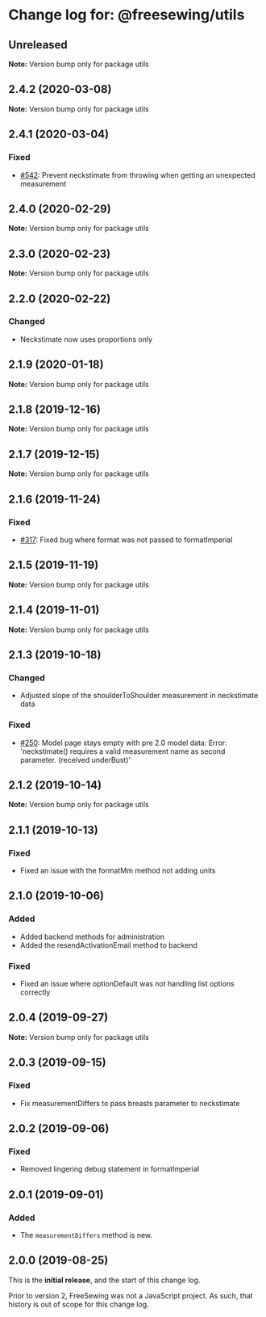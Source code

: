 # Change log for: @freesewing/utils


## Unreleased

**Note:** Version bump only for package utils


## 2.4.2 (2020-03-08)

**Note:** Version bump only for package utils


## 2.4.1 (2020-03-04)

### Fixed

 - [#542](https://github.com/freesewing/freesewing.org/issues/542): Prevent neckstimate from throwing when getting an unexpected measurement 
## 2.4.0 (2020-02-29)

**Note:** Version bump only for package utils


## 2.3.0 (2020-02-23)

**Note:** Version bump only for package utils


## 2.2.0 (2020-02-22)

### Changed

 - Neckstimate now uses proportions only
## 2.1.9 (2020-01-18)

**Note:** Version bump only for package utils


## 2.1.8 (2019-12-16)

**Note:** Version bump only for package utils


## 2.1.7 (2019-12-15)

**Note:** Version bump only for package utils


## 2.1.6 (2019-11-24)

### Fixed

 - [#317](https://github.com/freesewing/freesewing.org/issues/317): Fixed bug where format was not passed to formatImperial
## 2.1.5 (2019-11-19)

**Note:** Version bump only for package utils


## 2.1.4 (2019-11-01)

**Note:** Version bump only for package utils


## 2.1.3 (2019-10-18)

### Changed

 - Adjusted slope of the shoulderToShoulder measurement in neckstimate data

### Fixed

 - [#250](https://github.com/freesewing/freesewing.org/issues/250): Model page stays empty with pre 2.0 model data: Error: 'neckstimate() requires a valid measurement name as second parameter. (received underBust)'
## 2.1.2 (2019-10-14)

**Note:** Version bump only for package utils


## 2.1.1 (2019-10-13)

### Fixed

 - Fixed an issue with the formatMm method not adding units
## 2.1.0 (2019-10-06)

### Added

 - Added backend methods for administration
 - Added the resendActivationEmail method to backend

### Fixed

 - Fixed an issue where optionDefault was not handling list options correctly
## 2.0.4 (2019-09-27)

**Note:** Version bump only for package utils


## 2.0.3 (2019-09-15)

### Fixed

 - Fix measurementDiffers to pass breasts parameter to neckstimate
## 2.0.2 (2019-09-06)

### Fixed

 - Removed lingering debug statement in formatImperial
## 2.0.1 (2019-09-01)

### Added

 - The `measurementDiffers` method is new.


## 2.0.0 (2019-08-25)

This is the **initial release**, and the start of this change log.

Prior to version 2, FreeSewing was not a JavaScript project.
As such, that history is out of scope for this change log.
